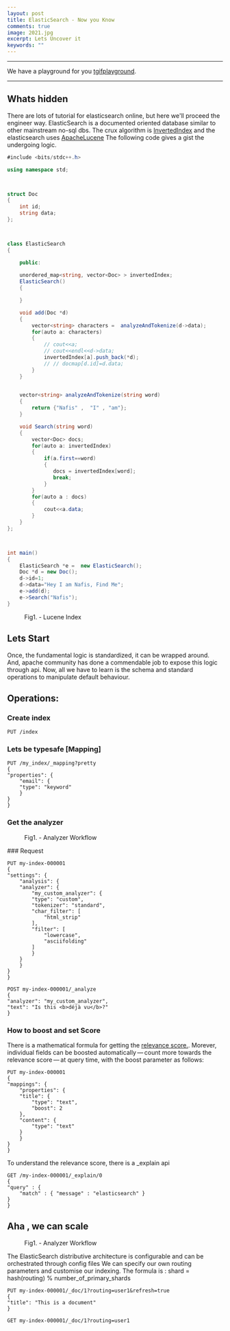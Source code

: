```yaml
---
layout: post
title: ElasticSearch - Now you Know
comments: true
image: 2021.jpg
excerpt: Lets Uncover it
keywords: ""
---
```


***
We have a playground for you [tgifplayground](http://20.106.20.226:9200/).
***
## Whats hidden

There are lots of tutorial for elasticsearch online, but here we'll proceed the engineer way. ElasticSearch is a documented oriented database similar to other mainstream no-sql dbs. The crux algorithm is [InvertedIndex](https://www.geeksforgeeks.org/inverted-index/) and the elasticsearch uses [ApacheLucene](https://lucene.apache.org/)
The following code gives a gist the undergoing logic.

```cs
#include <bits/stdc++.h>

using namespace std;



struct Doc
{
    int id;
    string data;
};



class ElasticSearch
{

    public:
    
    unordered_map<string, vector<Doc> > invertedIndex;
    ElasticSearch()
    {

    }

    void add(Doc *d)
    {
        vector<string> characters =  analyzeAndTokenize(d->data);
        for(auto a: characters)
        {
            // cout<<a;
            // cout<<endl<<d->data;
            invertedIndex[a].push_back(*d);
            // // docmap[d.id]=d.data;
        }
    }
    

    vector<string> analyzeAndTokenize(string word)
    {
        return {"Nafis" ,  "I" , "am"};
    }

    void Search(string word)
    {
        vector<Doc> docs;
        for(auto a: invertedIndex)
        {
            if(a.first==word)
            {
               docs = invertedIndex[word];
               break;
            }
        }
        for(auto a : docs)
        {
            cout<<a.data;
        }
    }
};



int main()
{
    ElasticSearch *e =  new ElasticSearch();
    Doc *d = new Doc();
    d->id=1;
    d->data="Hey I am Nafis, Find Me";
    e->add(d);
    e->Search("Nafis");
}
``` 

<figure>
  <img src="{{ '/images/elastic-lucene.png' | prepend: site.baseurl }}" alt=""> 
  <figcaption>Fig1. - Lucene Index</figcaption>
</figure>


## Lets Start

Once, the fundamental logic is standardized, it can be wrapped around. And, apache community has done a commendable job to expose this logic through api. 
Now, all we have to learn is the schema and standard operations to manipulate default behaviour.

## Operations: 


### Create index

    PUT /index

### Lets be typesafe [Mapping]

    PUT /my_index/_mapping?pretty
    {
    "properties": {
        "email": {
        "type": "keyword"
        }
    }
    }


### Get the analyzer

<figure>
  <img src="{{ '/images/analyzers.png' | prepend: site.baseurl }}" alt=""> 
  <figcaption>Fig1. - Analyzer Workflow</figcaption>
</figure>
### Request

    PUT my-index-000001
    {
    "settings": {
        "analysis": {
        "analyzer": {
            "my_custom_analyzer": {
            "type": "custom", 
            "tokenizer": "standard",
            "char_filter": [
                "html_strip"
            ],
            "filter": [
                "lowercase",
                "asciifolding"
            ]
            }
        }
        }
    }
    }

    POST my-index-000001/_analyze
    {
    "analyzer": "my_custom_analyzer",
    "text": "Is this <b>déjà vu</b>?"
    }


### How to boost and set Score

There is a mathematical formula for getting the 
[relevance score.](https://www.infoq.com/articles/similarity-scoring-elasticsearch/). Morever,  individual fields can be boosted automatically — count more towards the relevance score — at query time, with the boost parameter as follows:

    PUT my-index-000001
    {
    "mappings": {
        "properties": {
        "title": {
            "type": "text",
            "boost": 2 
        },
        "content": {
            "type": "text"
        }
        }
    }
    }

To understand the relevance score, there is a _explain api



    GET /my-index-000001/_explain/0
    {
    "query" : {
        "match" : { "message" : "elasticsearch" }
    }
    }



## Aha , we can scale
<figure>
  <img src="{{ '/images/clusterelasticsearch.png' | prepend: site.baseurl }}" alt=""> 
  <figcaption>Fig1. - Analyzer Workflow</figcaption>
</figure>

The ElasticSearch distributive architecture is configurable and can be orchestrated through config files
We can specify our own routing parameters and customise our indexing.
The formula is :
shard = hash(routing) % number_of_primary_shards

    PUT my-index-000001/_doc/1?routing=user1&refresh=true 
    {
    "title": "This is a document"
    }

    GET my-index-000001/_doc/1?routing=user1 

